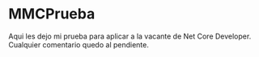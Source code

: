 # MMCPrueba
Aqui les dejo mi prueba para aplicar a la vacante de Net Core Developer. Cualquier comentario quedo al pendiente. 
